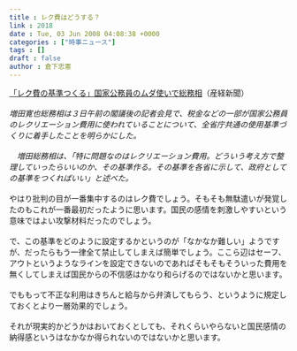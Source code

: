 ```yaml
---
title : レク費はどうする？
link : 2018
date : Tue, 03 Jun 2008 04:08:38 +0000
categories : ["時事ニュース"]
tags : []
draft : false
author : 倉下忠憲
---
```


<A HREF="http://sankei.jp.msn.com/politics/policy/080603/plc0806031057005-n1.htm" TARGET="_blank">「レク費の基準つくる」国家公務員のムダ使いで総務相</A>（産経新聞）<BR><BR><I>増田寛也総務相は３日午前の閣議後の記者会見で、税金などの一部が国家公務員のレクリエーション費用に使われていることについて、全省庁共通の使用基準づくりに着手したことを明らかにした。<BR><BR>　増田総務相は、「特に問題なのはレクリエーション費用。どういう考え方で整理していったらいいのか、その基準作る。その基準を各省に示して、政府としての基準をつくればいい」と述べた。</I><BR><BR>やはり批判の目が一番集中するのはレク費でしょう。そもそも無駄遣いが発覚したのもこれが一番最初だったように思います。国民の感情を刺激しやすいという意味ではよい攻撃材料だったのでしょう。<BR><BR>で、この基準をどのように設定するかというのが「なかなか難しい」ようですが、だったらもう一律全て禁止してしまえば簡単でしょう。ここら辺はセーフ、アウトというようなラインを設定できないのであればそもそもそういった費用を無くしてしまえば国民からの不信感はかなり和らげるのではないかと思います。<BR><BR>でももって不正な利用はきちんと給与から弁済してもらう、というように規定しておくとより一層効果的でしょう。<BR><BR>それが現実的かどうかはおいておくとしても、それくらいやらないと国民感情の納得感というはなかなか得られないのではないかと思います。<br><br>
